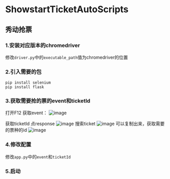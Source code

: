 # ShowstartTicketAutoScripts

## 秀动抢票

### 1.安装对应版本的chromedriver
修改`driver.py`中的`executable_path`值为chromedriver的位置

### 2.引入需要的包
```
pip install selenium
pip install flask
```

### 3.获取需要抢的票的event和ticketId
打开F12
获取event：
![image](https://user-images.githubusercontent.com/61929966/174842224-cad75c14-3f3a-439e-bb76-bb0436dd53b4.png)

获取ticketId
点response
![image](https://user-images.githubusercontent.com/61929966/174842731-845f97a1-87ab-40b6-b1c8-0ab2a0c3a9a5.png)
搜索ticket
![image](https://user-images.githubusercontent.com/61929966/174843237-691c245d-1740-41bc-9cf3-5daddd2fc6ce.png)
可以复制出来，获取需要的票种的id
![image](https://user-images.githubusercontent.com/61929966/174843735-d091cc47-d3cb-4303-afce-87f85d461cad.png)

### 4.修改配置
修改`app.py`中的`event`和`ticketId`

### 5.启动
